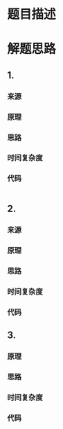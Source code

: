 # 题目描述

# 解题思路

## 1.

### 来源

### 原理

### 思路

### 时间复杂度

### 代码

```

```



## 2.

### 来源

### 原理

### 思路

### 时间复杂度

### 代码

## 3.

### 原理

### 思路

### 时间复杂度

### 代码